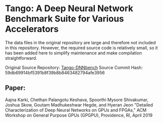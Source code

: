 Tango: A Deep Neural Network Benchmark Suite for Various Accelerators
=============

The data files in the original repository are large and therefore not included in this repository. However, the required source code is relatively small, so it has been added here to simplify maintenance and make compilation straightforward.

Original Source Repository: [Tango-DNNbench](https://gitlab.com/Tango-DNNbench/Tango)
Source Commit Hash: 59db69914bf5391b8f39b8b8463482794afe3956

## Paper:
Aajna Karki, Chethan Palangotu Keshava, Spoorthi Mysore Shivakumar, Joshua Skow, Goutam Madhukeshwar Hegde, and Hyeran Jeon 
"Detailed Characterization of Deep Neural Networks on GPUs and FPGAs," 
ACM Workshop on General Purpose GPUs (GPGPU), Providence, RI, April 2019
